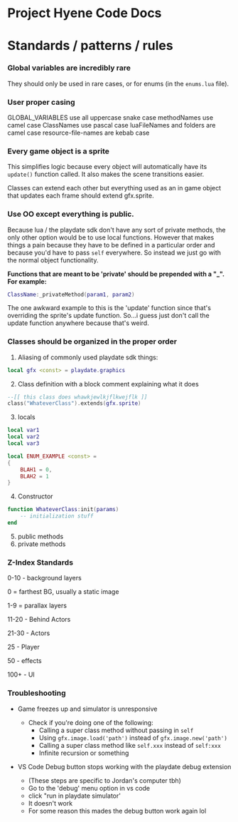 # Project Hyene Code Docs

# Standards / patterns / rules

### Global variables are incredibly rare

They should only be used in rare cases, or for enums (in the `enums.lua` file).

### User proper casing

GLOBAL_VARIABLES use all uppercase snake case
methodNames use camel case
ClassNames use pascal case
luaFileNames and folders are camel case 
resource-file-names are kebab case

### Every game object is a sprite

This simplifies logic because every object will automatically have its `update()` function called. It also makes the scene transitions easier.

Classes can extend each other but everything used as an in game object that updates each frame should extend gfx.sprite.

### Use OO except everything is public.

Because lua / the playdate sdk don't have any sort of private methods, the only other option would be to use local functions. However that makes things a pain because they have to be defined in a particular order and because you'd have to pass `self` everywhere.  So instead we just go with the normal object functionality.  

**Functions that are meant to be 'private' should be prepended with a "_".  For example:**

```lua
ClassName:_privateMethod(param1, param2)
```

The one awkward example to this is the 'update' function since that's overriding the sprite's update function.  So...i guess just don't call the update function anywhere because that's weird.

### Classes should be organized in the proper order

1. Aliasing of commonly used playdate sdk things:

```lua 
local gfx <const> = playdate.graphics
```

2. Class definition with a block comment explaining what it does

```lua
--[[ this class does whawkjewlkjflkwejflk ]]
class("WhateverClass").extends(gfx.sprite)
```

3. locals

```lua
local var1 
local var2
local var3

local ENUM_EXAMPLE <const> = 
{
    BLAH1 = 0,
    BLAH2 = 1
}

```

4. Constructor

```lua
function WhateverClass:init(params)
    -- initialization stuff
end 
```

5. public methods
6. private methods

### Z-Index Standards

0-10 - background layers

0 = farthest BG, usually a static image

1-9 = parallax layers

11-20 - Behind Actors

21-30 - Actors

25 - Player

50 - effects

100+ - UI

### Troubleshooting

* Game freezes up and simulator is unresponsive 
  * Check if you're doing one of the following:
    * Calling a super class method without passing in `self`
    * Using `gfx.image.load('path')` instead of `gfx.image.new('path')`
    * Calling a super class method like `self.xxx` instead of `self:xxx`
    * Infinite recursion or something   


* VS Code Debug button stops working with the playdate debug extension 
  * (These steps are specific to Jordan's computer tbh)
  * Go to the 'debug' menu option in vs code
  * click "run in playdate simulator'
  * It doesn't work
  * For some reason this mades the debug button work again lol

